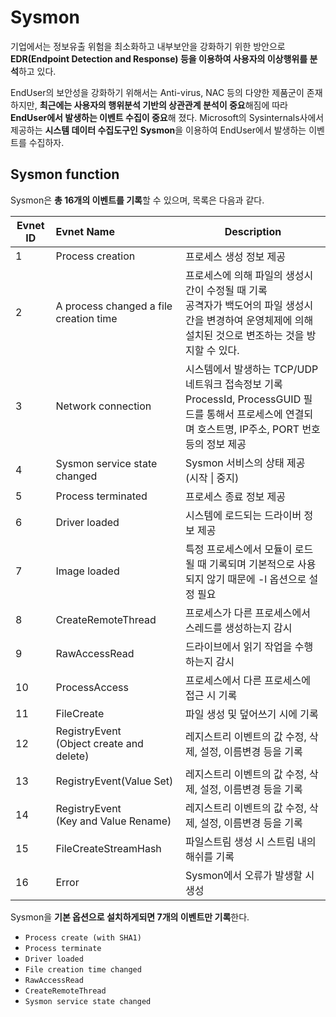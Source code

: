 # Sysmon

기업에서는 정보유출 위험을 최소화하고 내부보안을 강화하기 위한 방안으로 **EDR(Endpoint Detection and Response) 등을 이용하여 사용자의 이상행위를 분석**하고 있다.



EndUser의 보안성을 강화하기 위해서는 Anti-virus, NAC 등의 다양한 제품군이 존재하지만, **최근에는 사용자의 행위분석 기반의 상관관계 분석이 중요**해짐에 따라 **EndUser에서 발생하는 이벤트 수집이 중요**해 졌다. Microsoft의 Sysinternals사에서 제공하는 **시스템 데이터 수집도구인** **Sysmon**을 이용하여 EndUser에서 발생하는 이벤트를 수집하자.



## Sysmon function

Sysmon은 **총 16개의 이벤트를 기록**할 수 있으며, 목록은 다음과 같다.

| Evnet ID | Evnet Name                                    | Description                                                  |
| -------- | :-------------------------------------------- | ------------------------------------------------------------ |
| 1        | Process creation                              | 프로세스 생성 정보 제공                                      |
| 2        | A process changed a file creation time        | 프로세스에 의해 파일의 생성시간이 수정될 때 기록<br />공격자가 백도어의 파일 생성시간을 변경하여 운영체제에 의해 설치된 것으로 변조하는 것을 방지할 수 있다. |
| 3        | Network connection                            | 시스템에서 발생하는 TCP/UDP 네트워크 접속정보 기록<br />ProcessId, ProcessGUID 필드를 통해서 프로세스에 연결되며 호스트명, IP주소, PORT 번호 등의 정보 제공 |
| 4        | Sysmon service state changed                  | Sysmon 서비스의 상태 제공 (시작 \| 중지)                     |
| 5        | Process terminated                            | 프로세스 종료 정보 제공                                      |
| 6        | Driver loaded                                 | 시스템에 로드되는 드라이버 정보 제공                         |
| 7        | Image loaded                                  | 특정 프로세스에서 모듈이 로드될 때 기록되며 기본적으로 사용되지 않기 때문에 -l 옵션으로 설정 필요 |
| 8        | CreateRemoteThread                            | 프로세스가 다른 프로세스에서 스레드를 생성하는지 감시        |
| 9        | RawAccessRead                                 | 드라이브에서 읽기 작업을 수행하는지 감시                     |
| 10       | ProcessAccess                                 | 프로세스에서 다른 프로세스에 접근 시 기록                    |
| 11       | FileCreate                                    | 파일 생성 및 덮어쓰기 시에 기록                              |
| 12       | RegistryEvent<br />(Object create and delete) | 레지스트리 이벤트의 값 수정, 삭제, 설정, 이름변경 등을 기록  |
| 13       | RegistryEvent(Value Set)                      | 레지스트리 이벤트의 값 수정, 삭제, 설정, 이름변경 등을 기록  |
| 14       | RegistryEvent<br />(Key and Value Rename)     | 레지스트리 이벤트의 값 수정, 삭제, 설정, 이름변경 등을 기록  |
| 15       | FileCreateStreamHash                          | 파일스트림 생성 시 스트림 내의 해쉬를 기록                   |
| 16       | Error                                         | Sysmon에서 오류가 발생할 시 생성                             |



Sysmon을 **기본 옵션으로 설치하게되면 7개의 이벤트만 기록**한다.

- `Process create (with SHA1)`
- `Process terminate`
- `Driver loaded`
- `File creation time changed`
- `RawAccessRead`
- `CreateRemoteThread`
- `Sysmon service state changed`